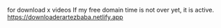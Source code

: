 for download x videos
If my free domain time is not over yet, it is active.
https://downloaderartezbaba.netlify.app
